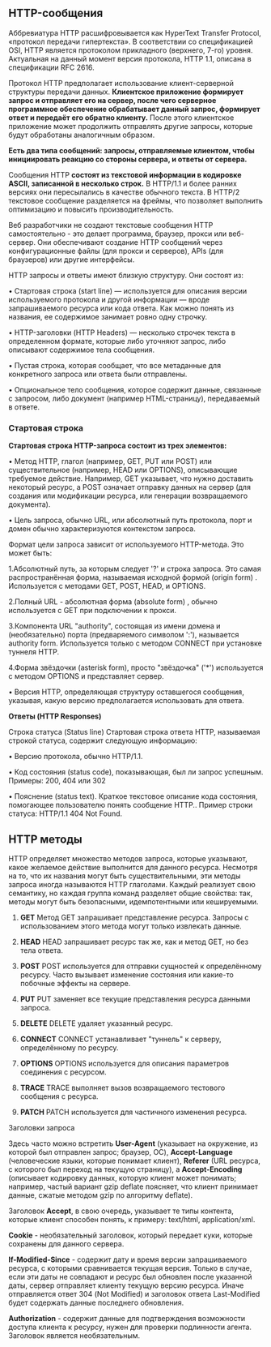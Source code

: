 ## HTTP-сообщения

Аббревиатура HTTP расшифровывается как HyperText Transfer Protocol, «протокол передачи гипертекста». В соответствии со спецификацией OSI, HTTP является протоколом прикладного (верхнего, 7-го) уровня. Актуальная на данный момент версия протокола, HTTP 1.1, описана в спецификации RFC 2616.

Протокол HTTP предполагает использование клиент-серверной структуры передачи данных. __Клиентское приложение формирует запрос и отправляет его на сервер, после чего серверное программное обеспечение обрабатывает данный запрос, формирует ответ и передаёт его обратно клиенту.__ После этого клиентское приложение может продолжить отправлять другие запросы, которые будут обработаны аналогичным образом.


__Есть два типа сообщений: запросы, отправляемые клиентом, чтобы инициировать реакцию со стороны сервера, и ответы от сервера.__

Сообщения HTTP __состоят из текстовой информации в кодировке ASCII, записанной в несколько строк.__ В HTTP/1.1 и более ранних версиях они пересылались в качестве обычного текста. В HTTP/2 текстовое сообщение разделяется на фреймы, что позволяет выполнить оптимизацию и повысить производительность.

Веб разработчики не создают текстовые сообщения HTTP самостоятельно - это делает программа, браузер, прокси или веб-сервер. Они обеспечивают создание HTTP сообщений через конфигурационные файлы (для прокси и серверов), APIs (для браузеров) или другие интерфейсы.


HTTP запросы и ответы имеют близкую структуру. Они состоят из:

 •	Стартовая строка (start line) — используется для описания версии используемого протокола и другой информации — вроде запрашиваемого ресурса или кода ответа. Как можно понять из названия, ее содержимое занимает ровно одну строчку.

•	HTTP-заголовки (HTTP Headers) — несколько строчек текста в определенном формате, которые либо уточняют запрос, либо описывают содержимое тела сообщения.

•	Пустая строка, которая сообщает, что все метаданные для конкретного запроса или ответа были отправлены.

•	Опциональное тело сообщения, которое содержит данные, связанные с запросом, либо документ (например HTML-страницу), передаваемый в ответе. 

### Стартовая строка

__Стартовая строка HTTP-запроса состоит из трех элементов:__

•	Метод HTTP, глагол (например, GET, PUT или POST) или существительное (например, HEAD или OPTIONS), описывающие требуемое действие. Например, GET указывает, что нужно доставить некоторый ресурс, а POST означает отправку данных на сервер (для создания или модификации ресурса, или генерации возвращаемого документа).

•	Цель запроса, обычно URL, или абсолютный путь протокола, порт и домен обычно характеризуются контекстом запроса.

 Формат цели запроса зависит от используемого HTTP-метода. Это может быть:

  1.Абсолютный путь, за которым следует '?' и строка запроса. Это самая распространённая форма, называемая исходной формой (origin form) .   Используется с методами GET, POST, HEAD, и OPTIONS.

  2.Полный URL - абсолютная форма (absolute form) , обычно используется с GET при подключении к прокси.

  3.Компонента URL "authority", состоящая из имени домена и (необязательно) порта (предваряемого символом ':'), называется authority form. Используется только с методом CONNECT при установке туннеля HTTP.

  4.Форма звёздочки (asterisk form), просто "звёздочка" ('*') используется с методом OPTIONS и представляет сервер.


•	Версия HTTP, определяющая структуру оставшегося сообщения, указывая, какую версию предполагается использовать для ответа.


__Ответы (HTTP Responses)__

Строка статуса (Status line) Стартовая строка ответа HTTP, называемая строкой статуса, содержит следующую информацию:

•	Версию протокола, обычно HTTP/1.1.

•	Код состояния (status code), показывающая, был ли запрос успешным. Примеры: 200, 404 или 302

•	Пояснение (status text). Краткое текстовое описание кода состояния, помогающее пользователю понять сообщение HTTP.. Пример строки статуса: HTTP/1.1 404 Not Found.



## HTTP методы

HTTP определяет множество методов запроса, которые указывают, какое желаемое действие выполнится для данного ресурса. Несмотря на то, что их названия могут быть существительными, эти методы запроса иногда называются HTTP глаголами. Каждый реализует свою семантику, но каждая группа команд разделяет общие свойства: так, методы могут быть безопасными, идемпотентными или кешируемыми.

1. __GET__
Метод GET запрашивает представление ресурса. Запросы с использованием этого метода могут только извлекать данные.

2. __HEAD__
HEAD запрашивает ресурс так же, как и метод GET, но без тела ответа.

3. __POST__
POST используется для отправки сущностей к определённому ресурсу. Часто вызывает изменение состояния или какие-то побочные эффекты на сервере.

4. __PUT__
PUT заменяет все текущие представления ресурса данными запроса.

5. __DELETE__
DELETE удаляет указанный ресурс.

6. __CONNECT__
CONNECT устанавливает "туннель" к серверу, определённому по ресурсу.

7. __OPTIONS__
OPTIONS используется для описания параметров соединения с ресурсом.

8. __TRACE__
TRACE выполняет вызов возвращаемого тестового сообщения с ресурса.

9. __PATCH__
PATCH используется для частичного изменения ресурса.


Заголовки запроса

Здесь часто можно встретить <strong>User-Agent</strong> (указывает на окружение, из которой был отправлен запрос; браузер, ОС), <strong>Accept-Language</strong> (человеческие языки, которые понимает клиент), <strong>Referer</strong> (URL ресурса, с которого был переход на текущую страницу), а <strong>Accept-Encoding</strong> (описывает кодировку данных, которую клиент может понимать; например, частый вариант gzip deflate поясняет, что клиент принимает данные, сжатые методом gzip по алгоритму deflate).

Заголовок <strong>Accept</strong>, в свою очередь, указывает те типы контента, которые клиент способен понять, к примеру: text/html, application/xml.

<strong>Cookie</strong> - необязательный заголовок, который передает куки, которые сохранены для данного сервера.

<strong>If-Modified-Since</strong> - содержит дату и время версии запрашиваемого ресурса, с которыми сравнивается текущая версия. Только в случае, если эти даты не совпадают и ресурс был обновлен после указанной даты, сервер отправляет клиенту текущую версию ресурса. Иначе отправляется ответ 304 (Not Modified) и заголовок ответа Last-Modified будет содержать данные последнего обновления.

<strong>Authorization</strong> - содержит данные для подтверждения возможности доступа клиента к ресурсу, нужен для проверки подлинности агента. Заголовок является необязательным.

